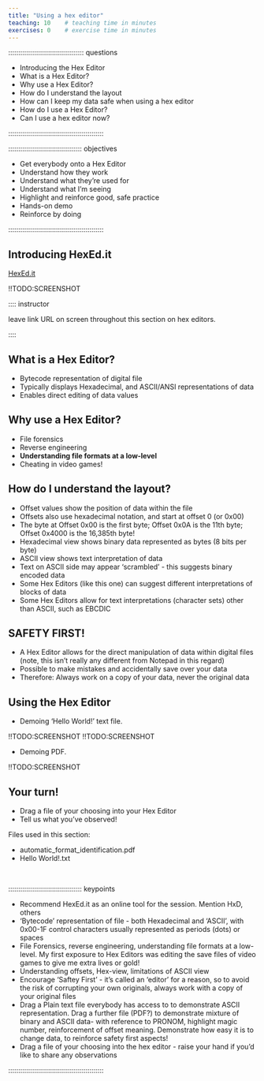 ```yaml
---
title: "Using a hex editor"
teaching: 10    # teaching time in minutes
exercises: 0    # exercise time in minutes
---
```


:::::::::::::::::::::::::::::::::::::: questions

* Introducing the Hex Editor
* What is a Hex Editor?
* Why use a Hex Editor?
* How do I understand the layout
* How can I keep my data safe when using a hex editor
* How do I use a Hex Editor?
* Can I use a hex editor now?

::::::::::::::::::::::::::::::::::::::::::::::::

::::::::::::::::::::::::::::::::::::: objectives

* Get everybody onto a Hex Editor
* Understand how they work
* Understand what they’re used for
* Understand what I’m seeing
* Highlight and reinforce good, safe practice
* Hands-on demo
* Reinforce by doing

::::::::::::::::::::::::::::::::::::::::::::::::

## Introducing HexEd.it

[HexEd.it](https://HexEd.it)

!!TODO:SCREENSHOT

:::: instructor

leave link URL on screen throughout this section on hex editors.

::::

## What is a Hex Editor?

* Bytecode representation of digital file
* Typically displays Hexadecimal, and ASCII/ANSI representations of data
* Enables direct editing of data values

## Why use a Hex Editor?

* File forensics
* Reverse engineering
* **Understanding file formats at a low-level**
* Cheating in video games\!

## How do I understand the layout?

* Offset values show the position of data within the file
* Offsets also use hexadecimal notation, and start at offset 0 (or 0x00)
* The byte at Offset 0x00 is the first byte; Offset 0x0A is the 11th byte;
Offset 0x4000 is the 16,385th byte\!
* Hexadecimal view shows binary data represented as bytes (8 bits per byte)
* ASCII view shows text interpretation of data
* Text on ASCII side may appear ‘scrambled’ \- this suggests binary encoded
data
* Some Hex Editors (like this one) can suggest different interpretations of
blocks of data
* Some Hex Editors allow for text interpretations (character sets) other
than ASCII, such as EBCDIC

## SAFETY FIRST!

* A Hex Editor allows for the direct manipulation of data within digital
files (note, this isn’t really any different from Notepad in this regard)
* Possible to make mistakes and accidentally save over your data
* Therefore: Always work on a copy of your data, never the original data

## Using the Hex Editor

* Demoing ‘Hello World\!’ text file.

!!TODO:SCREENSHOT
!!TODO:SCREENSHOT

* Demoing PDF.

!!TODO:SCREENSHOT

## Your turn\!

* Drag a file of your choosing into your Hex Editor
* Tell us what you’ve observed\!

Files used in this section:

* automatic\_format\_identification.pdf
* Hello World\!.txt

<!-- NB. Keypoints should appear at the end of the markdown file. Aesthetically
     it looks like it's better with an additional newline so adding that
     here and using this comment as a separator to make it easy to read
     content.
-->

<br>

::::::::::::::::::::::::::::::::::::: keypoints

* Recommend HexEd.it as an online tool for the session. Mention HxD, others
* ‘Bytecode’ representation of file - both Hexadecimal and ‘ASCII’,
with 0x00-1F control characters usually represented as periods (dots)
or spaces
* File Forensics, reverse engineering, understanding file formats at a
low-level. My first exposure to Hex Editors was editing the save files of
video games to give me extra lives or gold!
* Understanding offsets, Hex-view, limitations of ASCII view
* Encourage ‘Saftey First’ - it’s called an ‘editor’ for a reason, so to
avoid the risk of corrupting your own originals, always work with a copy of
your original files
* Drag a Plain text file everybody has access to to demonstrate ASCII
representation. Drag a further file (PDF?) to demonstrate mixture of binary
and ASCII data- with reference to PRONOM, highlight magic number,
reinforcement of offset meaning. Demonstrate how easy it is to change
data, to reinforce safety first aspects!
* Drag a file of your choosing into the hex editor - raise your hand if
you’d like to share any observations

::::::::::::::::::::::::::::::::::::::::::::::::
